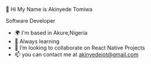 👋  Hi My Name is Akinyede Tomiwa

Software Developer

- 🌍 I'm based in Akure,Nigeria
- 🧠 Always learning
- 🤝 I’m looking to collaborate on React Native Projects
- 📫 you can contact me at akinyedejot@gmail.com

<!---
akinyedetomiwa/akinyedetomiwa is a ✨ special ✨ repository because its `README.md` (this file) appears on your GitHub profile.
You can click the Preview link to take a look at your changes.
--->
